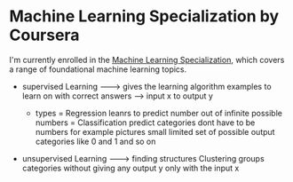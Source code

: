 # Machine Learning Specialization by Coursera
I'm currently enrolled in the [Machine Learning Specialization](https://www.coursera.org/specializations/machine-learning-introduction#outcomes), which covers a range of foundational machine learning topics.


- supervised Learning ---> gives the learning algorithm examples to learn on with correct answers   -->  input x to output y
  - types = Regression leanrs to predict number out of infinite possible numbers
          = Classification predict categories dont have to be numbers for example pictures small limited set of possible output categories like 0 and 1 and so on

- unsupervised Learning ---> finding structures Clustering groups categories without giving any output y only with the input x
